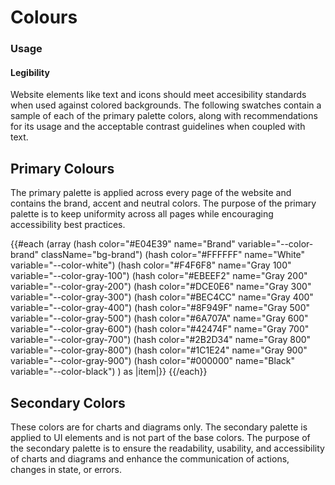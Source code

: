 # Colours

### Usage

#### Legibility

Website elements like text and icons should meet accesibility standards when used against colored backgrounds. The following swatches contain a sample of each of the primary palette colors, along with recommendations for its usage and the acceptable contrast guidelines when coupled with text.

## Primary Colours

The primary palette is applied across every page of the website and contains the brand, accent and neutral colors. The purpose of the primary palette is to keep uniformity across all pages while encouraging accessibility best practices.

<!-- fix for styleguide selector in the colour pallets -->
<style>
  .text-xl + * {
    margin-top: 0;
  }
</style>

<div class="layout mt-3">
  {{#each (array
    (hash color="#E04E39" name="Brand" variable="--color-brand" className="bg-brand")
    (hash color="#FFFFFF" name="White" variable="--color-white")
    (hash color="#F4F6F8" name="Gray 100" variable="--color-gray-100")
    (hash color="#EBEEF2" name="Gray 200" variable="--color-gray-200")
    (hash color="#DCE0E6" name="Gray 300" variable="--color-gray-300")
    (hash color="#BEC4CC" name="Gray 400" variable="--color-gray-400")
    (hash color="#8F949F" name="Gray 500" variable="--color-gray-500")
    (hash color="#6A707A" name="Gray 600" variable="--color-gray-600")
    (hash color="#42474F" name="Gray 700" variable="--color-gray-700")
    (hash color="#2B2D34" name="Gray 800" variable="--color-gray-800")
    (hash color="#1C1E24" name="Gray 900" variable="--color-gray-900")
    (hash color="#000000" name="Black" variable="--color-black")
  ) as |item|}}
    <ColorPallet
      class="lg:col-2"
      @textClasses={{array 'text-sm' 'text-base' 'text-md' 'text-lg' 'text-xl'}}
      @textColorClasses={{array '' 'text-light'}}
      @color={{item.color}}
      @name={{item.name}}
      @variable={{item.variable}}
      @class-name={{item.className}}
    />
  {{/each}}
</div>

## Secondary Colors

These colors are for charts and diagrams only. The secondary palette is applied to UI elements and is not part of the base colors. The purpose of the secondary palette is to ensure the readability, usability, and accessibility of charts and diagrams and enhance the communication of actions, changes in state, or errors.

<div class="layout">
  <ColorPallet
    class="lg:col-2"
    @color="#0076D6"
    @name="Dark Blue"
    @variable="--color-blue-dark"
    @textClasses={{array 'text-sm' 'text-base' 'text-md' 'text-lg' 'text-xl'}}
    @textColorClasses={{array '' 'text-light'}}
  />
  <ColorPallet
    class="lg:col-2"
    @color="#10AAFF"
    @name="Blue"
    @variable="--color-blue"
    @textClasses={{array 'text-sm' 'text-base' 'text-md' 'text-lg' 'text-xl'}}
    @textColorClasses={{array '' 'text-light'}}
  />
  <ColorPallet
    class="lg:col-2"
    @color="#DFFDFF"
    @name="Light Blue"
    @variable="--color-blue-light"
    @textClasses={{array 'text-sm' 'text-base' 'text-md' 'text-lg' 'text-xl'}}
    @textColorClasses={{array '' 'text-light'}}
  />
</div>

<div class="layout">
  <ColorPallet
    class="lg:col-2"
    @color="#8BE998"
    @name="Green"
    @variable="--color-green"
    @textClasses={{array 'text-sm' 'text-base' 'text-md' 'text-lg' 'text-xl'}}
    @textColorClasses={{array '' 'text-light'}}
  />
  <ColorPallet
    class="lg:col-2"
    @color="#C7F9DE"
    @name="Light Green"
    @variable="--color-green-light"
    @textClasses={{array 'text-sm' 'text-base' 'text-md' 'text-lg' 'text-xl'}}
    @textColorClasses={{array '' 'text-light'}}
  />
</div>

<div class="layout">
  <ColorPallet
    class="lg:col-2"
    @color="#FFEC64"
    @name="Yellow"
    @variable="--color-yellow"
    @textClasses={{array 'text-sm' 'text-base' 'text-md' 'text-lg' 'text-xl'}}
    @textColorClasses={{array '' 'text-light'}}
  />
  <ColorPallet
    class="lg:col-2"
    @color="#FFFAD6"
    @name="Light Yellow"
    @variable="--color-yellow-light"
    @textClasses={{array 'text-sm' 'text-base' 'text-md' 'text-lg' 'text-xl'}}
    @textColorClasses={{array '' 'text-light'}}
  />
</div>

<div class="layout">
  <ColorPallet
    class="lg:col-2"
    @color="#7650F1"
    @name="Lilac"
    @variable="--color-lilac"
    @textClasses={{array 'text-sm' 'text-base' 'text-md' 'text-lg' 'text-xl'}}
    @textColorClasses={{array '' 'text-light'}}
  />
  <ColorPallet
    class="lg:col-2"
    @color="#D5CBFF"
    @name="Light Lilac"
    @variable="--color-lilac-light"
    @textClasses={{array 'text-sm' 'text-base' 'text-md' 'text-lg' 'text-xl'}}
    @textColorClasses={{array '' 'text-light'}}
  />
</div>
